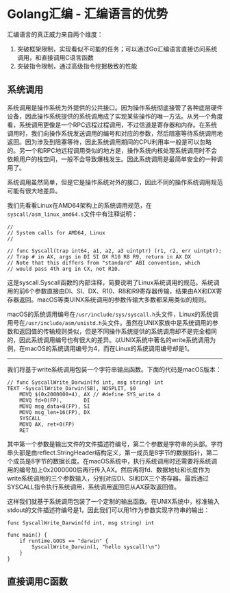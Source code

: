 # Golang汇编 - 汇编语言的优势

汇编语言的真正威力来自两个维度：

1. 突破框架限制，实现看似不可能的任务；可以通过Go汇编语言直接访问系统调用，和直接调用C语言函数
2. 突破指令限制，通过高级指令挖掘极致的性能

## 系统调用

系统调用是操作系统为外提供的公共接口。因为操作系统彻底接管了各种底层硬件设备，因此操作系统提供的系统调用成了实现某些操作的唯一方法。从另一个角度看，系统调用更像是一个RPC远程过程调用，不过信道是寄存器和内存。在系统调用时，我们向操作系统发送调用的编号和对应的参数，然后阻塞等待系统调用地返回。因为涉及到阻塞等待，因此系统调用期间的CPU利用率一般是可以忽略的。另一个和RPC地远程调用类似的地方是，操作系统内核处理系统调用时不会依赖用户的栈空间，一般不会导致爆栈发生。因此系统调用是最简单安全的一种调用了。

系统调用虽然简单，但是它是操作系统对外的接口，因此不同的操作系统调用规范可能有很大地差异。

我们先看看Linux在AMD64架构上的系统调用规范，在`syscall/asm_linux_amd64.s`文件中有注释说明：
``` 
//
// System calls for AMD64, Linux
//

// func Syscall(trap int64, a1, a2, a3 uintptr) (r1, r2, err uintptr);
// Trap # in AX, args in DI SI DX R10 R8 R9, return in AX DX
// Note that this differs from "standard" ABI convention, which
// would pass 4th arg in CX, not R10.
```
这是syscall.Syscall函数的内部注释，简要说明了Linux系统调用的规范。系统调用的前6个参数直接由DI、SI、DX、R10、R8和R9寄存器传输，结果由AX和DX寄存器返回。macOS等类UINX系统调用的参数传输大多数都采用类似的规则。

macOS的系统调用编号在`/usr/include/sys/syscall.h`头文件，Linux的系统调用号在`/usr/include/asm/unistd.h`头文件。虽然在UNIX家族中是系统调用的参数和返回值的传输规则类似，但是不同操作系统提供的系统调用却不是完全相同的，因此系统调用编号也有很大的差异。以UNIX系统中著名的write系统调用为例，在macOS的系统调用编号为4，而在Linux的系统调用编号却是1。

--------------------------

我们将基于write系统调用包装一个字符串输出函数。下面的代码是macOS版本：
``` 
// func SyscallWrite_Darwin(fd int, msg string) int
TEXT ·SyscallWrite_Darwin(SB), NOSPLIT, $0
    MOVQ $(0x2000000+4), AX // #define SYS_write 4
    MOVQ fd+0(FP),       DI
    MOVQ msg_data+8(FP), SI
    MOVQ msg_len+16(FP), DX
    SYSCALL
    MOVQ AX, ret+0(FP)
    RET
```
其中第一个参数是输出文件的文件描述符编号，第二个参数是字符串的头部。字符串头部是由reflect.StringHeader结构定义，第一成员是8字节的数据指针，第二个成员是8字节的数据长度。在macOS系统中，执行系统调用时还需要将系统调用的编号加上0x2000000后再行传入AX。然后再将fd、数据地址和长度作为write系统调用的三个参数输入，分别对应DI、SI和DX三个寄存器。最后通过SYSCALL指令执行系统调用，系统调用返回后从AX获取返回值。

这样我们就基于系统调用包装了一个定制的输出函数。在UNIX系统中，标准输入stdout的文件描述符编号是1，因此我们可以用1作为参数实现字符串的输出：
```gotemplate
func SyscallWrite_Darwin(fd int, msg string) int

func main() {
    if runtime.GOOS == "darwin" {
        SyscallWrite_Darwin(1, "hello syscall!\n")
    }
}
```

## 直接调用C函数

